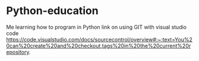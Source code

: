 # Python-education
Me learning how to program in Python
link on using GIT with visual studio code
https://code.visualstudio.com/docs/sourcecontrol/overview#:~:text=You%20can%20create%20and%20checkout,tags%20in%20the%20current%20repository.